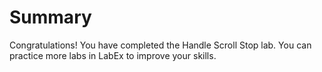 # Summary

Congratulations! You have completed the Handle Scroll Stop lab. You can practice more labs in LabEx to improve your skills.
